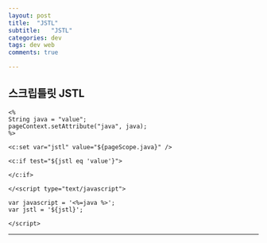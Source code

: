 ```yaml
---
layout: post
title:  "JSTL"
subtitle:   "JSTL"
categories: dev
tags: dev web
comments: true

---
```


## 스크립틀릿 JSTL
	
	<%
	String java = "value";
	pageContext.setAttribute("java", java);
	%>

	<c:set var="jstl" value="${pageScope.java}" />

	<c:if test="${jstl eq 'value'}">
		
	</c:if>
	
	</<script type="text/javascript">
	
	var javascript = '<%=java %>';
	var jstl = '${jstl}';

	</script>	

---

